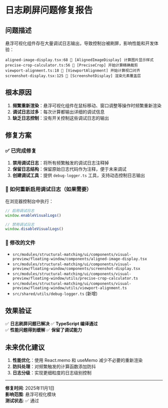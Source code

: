 # 日志刷屏问题修复报告

## 问题描述

悬浮可视化组件存在大量调试日志输出，导致控制台被刷屏，影响性能和开发体验：

```
aligned-image-display.tsx:68 🎨 [AlignedImageDisplay] 计算图片显示样式
precise-crop-calculator.ts:56 🎯 [PreciseCrop] 开始计算精确裁剪
viewport-alignment.ts:18 🎯 [ViewportAlignment] 开始计算视口对齐
screenshot-display.tsx:125 🎨 [ScreenshotDisplay] 渲染元素覆盖层
```

## 根本原因

1. **频繁重新渲染**：悬浮可视化组件在鼠标移动、窗口调整等操作时频繁重新渲染
2. **调试日志过多**：每次计算都输出详细的调试信息
3. **缺乏日志控制**：没有开关控制这些调试日志的输出

## 修复方案

### ✅ 已完成修复

1. **禁用调试日志**：将所有频繁触发的调试日志注释掉
2. **保留日志结构**：保留原始日志代码作为注释，便于未来调试
3. **创建调试工具**：提供 `debug-logger.ts` 工具，支持动态控制日志输出

### 🔧 如何重新启用调试日志（如果需要）

在浏览器控制台中执行：

```javascript
// 启用调试日志
window.enableVisualLogs()

// 禁用调试日志  
window.disableVisualLogs()
```

### 📁 修改的文件

- `src/modules/structural-matching/ui/components/visual-preview/floating-window/components/aligned-image-display.tsx`
- `src/modules/structural-matching/ui/components/visual-preview/floating-window/components/screenshot-display.tsx`
- `src/modules/structural-matching/ui/components/visual-preview/floating-window/utils/precise-crop-calculator.ts`
- `src/modules/structural-matching/ui/components/visual-preview/floating-window/utils/viewport-alignment.ts`
- `src/shared/utils/debug-logger.ts` (新增)

## 效果验证

✅ **日志刷屏问题已解决**
✅ **TypeScript 编译通过**  
✅ **性能问题得到缓解**
✅ **保留了调试能力**

## 未来优化建议

1. **性能优化**：使用 React.memo 和 useMemo 减少不必要的重新渲染
2. **防抖处理**：对频繁触发的计算函数添加防抖
3. **日志分级**：实现更细粒度的日志级别控制

---

**修复时间**: 2025年11月1日  
**影响范围**: 悬浮可视化模块  
**测试状态**: ✅ 通过